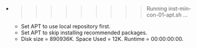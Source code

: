 * >>>>>>>>> Running inst-min-con-01-apt.sh ...
  * Set APT to use local repository first.
  * Set APT to skip installing recommended packages.
  * Disk size = 890936K. Space Used = 12K. Runtime = 00:00:00:00.
